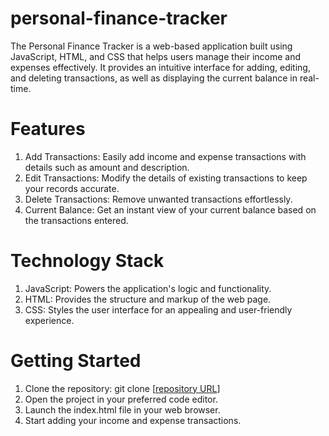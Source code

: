 # personal-finance-tracker
The Personal Finance Tracker is a web-based application built using JavaScript, HTML, and CSS that helps users manage their income and expenses effectively. It provides an intuitive interface for adding, editing, and deleting transactions, as well as displaying the current balance in real-time.
# Features
1. Add Transactions: Easily add income and expense transactions with details such as amount and description.
2. Edit Transactions: Modify the details of existing transactions to keep your records accurate.
3. Delete Transactions: Remove unwanted transactions effortlessly.
4. Current Balance: Get an instant view of your current balance based on the transactions entered.
# Technology Stack
1. JavaScript: Powers the application's logic and functionality.
2. HTML: Provides the structure and markup of the web page.
3. CSS: Styles the user interface for an appealing and user-friendly experience.
# Getting Started
1. Clone the repository: git clone [[repository URL](https://github.com/samridhi-sahu/personal-finance-tracker.git)]
2. Open the project in your preferred code editor.
3. Launch the index.html file in your web browser.
4. Start adding your income and expense transactions.
